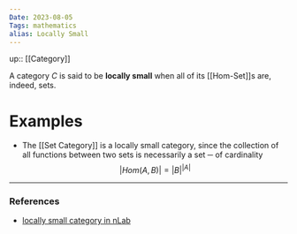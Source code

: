 ```yaml
---
Date: 2023-08-05
Tags: mathematics
alias: Locally Small
---
```

up:: [[Category]]

A category $C$ is said to be **locally small** when all of its [[Hom-Set]]s are, indeed, sets.
# Examples
- The [[Set Category]] is a locally small category, since the collection of all functions between two sets is necessarily a set ─ of cardinality 
$$
|Hom(A,B)| = |B|^{|A|}
$$

---
### References
- [locally small category in nLab](https://ncatlab.org/nlab/show/locally%20small%20category)